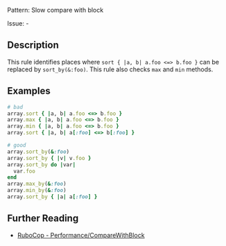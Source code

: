 Pattern: Slow compare with block

Issue: -

## Description

This rule identifies places where `sort { |a, b| a.foo <=> b.foo }` can be replaced by `sort_by(&:foo)`. This rule also checks `max` and `min` methods.

## Examples

```ruby
# bad
array.sort { |a, b| a.foo <=> b.foo }
array.max { |a, b| a.foo <=> b.foo }
array.min { |a, b| a.foo <=> b.foo }
array.sort { |a, b| a[:foo] <=> b[:foo] }

# good
array.sort_by(&:foo)
array.sort_by { |v| v.foo }
array.sort_by do |var|
  var.foo
end
array.max_by(&:foo)
array.min_by(&:foo)
array.sort_by { |a| a[:foo] }
```

## Further Reading

* [RuboCop - Performance/CompareWithBlock](https://rubocop.readthedocs.io/en/latest/cops_performance/#performancecomparewithblock)

